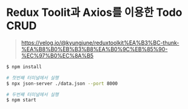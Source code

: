 # Redux Toolit과 Axios를 이용한 Todo CRUD

> https://velog.io/@kyungjune/reduxtoolkit%EA%B3%BC-thunk-%EA%B8%B0%EB%B3%B8%EA%B0%9C%EB%85%90-%EC%97%B0%EC%8A%B5

```bash
$ npm install

# 첫번째 터미널에서 실행
$ npx json-server ./data.json --port 8000

# 두번째 터미널에서 실행
$ npm start
```